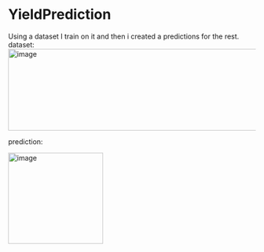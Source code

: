 # YieldPrediction
Using a dataset I train on it and then i created a predictions for the rest.
dataset:
<img width="1629" height="166" alt="image" src="https://github.com/user-attachments/assets/52025dff-59a9-4a18-8b4c-8e5647074843" />

prediction:

<img width="193" height="185" alt="image" src="https://github.com/user-attachments/assets/28c48e4b-4c23-43af-98eb-86d078484cb7" />

